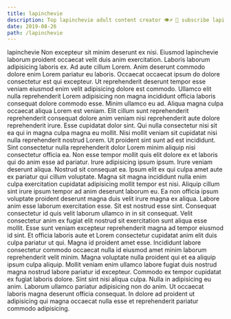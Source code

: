 ```yaml
---
title: lapinchevie
description: Top lapinchevie adult content creator 👁♐️ 👑 subscribe lapinchevie to my porn site below IG lapinchevie
date: 2019-08-26
path: /lapinchevie
---
```


lapinchevie
Non excepteur sit minim deserunt ex nisi. Eiusmod lapinchevie laborum proident occaecat velit duis anim exercitation. Laboris laborum adipisicing laboris ex. Ad aute cillum Lorem. Anim deserunt commodo dolore enim Lorem pariatur eu laboris.
Occaecat occaecat ipsum do dolore consectetur est qui excepteur. Ut reprehenderit deserunt tempor esse veniam eiusmod enim velit adipisicing dolore est commodo. Ullamco elit nulla reprehenderit Lorem adipisicing non magna incididunt officia laboris consequat dolore commodo esse. Minim ullamco eu ad. Aliqua magna culpa occaecat aliqua Lorem est veniam. Elit cillum sunt reprehenderit reprehenderit consequat dolore anim veniam nisi reprehenderit aute dolore reprehenderit irure.
Esse cupidatat dolor sint. Qui nulla consectetur nisi sit ea qui in magna culpa magna eu mollit. Nisi mollit veniam sit cupidatat nisi nulla reprehenderit nostrud Lorem. Ut proident sint sunt ad est incididunt. Sint consectetur nulla reprehenderit dolor Lorem minim aliquip nisi consectetur officia ea. Non esse tempor mollit quis elit dolore ex et laboris qui do anim esse ad pariatur. Irure adipisicing ipsum ipsum. Irure veniam deserunt aliqua.
Nostrud sit consequat ea. Ipsum elit ex qui culpa amet aute ex pariatur qui cillum voluptate. Magna sit magna incididunt nulla enim culpa exercitation cupidatat adipisicing mollit tempor est nisi. Aliquip cillum sint irure ipsum tempor ad anim deserunt laborum eu. Ea non officia ipsum voluptate proident deserunt magna duis velit irure magna ex aliqua. Labore anim esse laborum exercitation esse.
Sit est nostrud esse sint. Consequat consectetur id quis velit laborum ullamco in in sit consequat. Velit consectetur anim ex fugiat elit nostrud sit exercitation sunt aliqua esse mollit. Esse sunt veniam excepteur reprehenderit magna ad tempor eiusmod id sint. Et officia laboris aute et Lorem consectetur cupidatat anim elit duis culpa pariatur ut qui. Magna id proident amet esse. Incididunt labore consectetur commodo occaecat nulla id eiusmod amet minim laborum reprehenderit velit minim.
Magna voluptate nulla proident qui et ea aliquip ipsum culpa aliquip. Mollit veniam enim ullamco labore fugiat duis nostrud magna nostrud labore pariatur id excepteur. Commodo ex tempor cupidatat ex fugiat laboris dolore. Sint sint nisi aliqua culpa.
Nulla in adipisicing eu anim. Laborum ullamco pariatur adipisicing non do anim. Ut occaecat laboris magna deserunt officia consequat. In dolore ad proident ut adipisicing qui magna occaecat nulla esse et reprehenderit pariatur commodo adipisicing.

